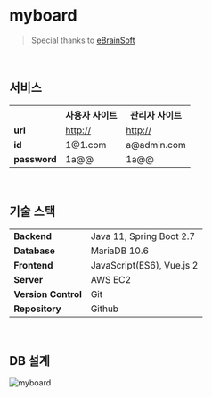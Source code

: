 # myboard
> Special thanks to [eBrainSoft](https://www.ebrainsoft.com/)

<br/>

## 서비스
<table>
    <th></th>
    <th>사용자 사이트</th>
    <th>관리자 사이트</th>
	<tr>
		<td><strong>url<strong></td>
		<td><a href="">http://</a></td>
        <td><a href="">http://</a></td>
	</tr>
	<tr>
		<td><strong>id<strong></td>
		<td>1@1.com</td>
        <td>a@admin.com</td>
	</tr>
	<tr>
		<td><strong>password<strong></td>
		<td>1a@@</td>
        <td>1a@@</td>
	</tr>
</table>

<br/>

## 기술 스택
<table>
	<tr>
		<td><strong>Backend<strong></td>
		<td>Java 11, Spring Boot 2.7</td>
	</tr>
	<tr>
		<td><strong>Database<strong></td>
		<td>MariaDB 10.6</td>
	</tr>
	<tr>
		<td><strong>Frontend<strong></td>
		<td>JavaScript(ES6), Vue.js 2</td>
	</tr>
	<tr>
		<td><strong>Server<strong></td>
		<td>AWS EC2</td>
	</tr>
	<tr>
		<td><strong>Version Control<strong></td>
		<td>Git</td>
	</tr>
    <tr>
		<td><strong>Repository<strong></td>
		<td>Github</td>
	</tr>
</table>

<br/>

## DB 설계
![myboard](https://user-images.githubusercontent.com/68311318/175452981-3b0d3fd8-5b18-443d-b1d0-45d2b0ea85bb.png)

